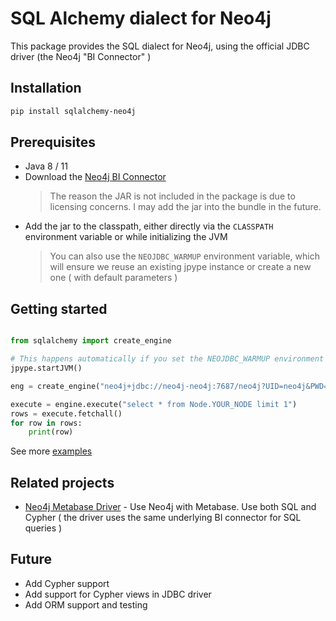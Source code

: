 # SQL Alchemy dialect for Neo4j

This package provides the SQL dialect for Neo4j, using the official JDBC driver (the Neo4j "BI Connector" )

## Installation
```bash
pip install sqlalchemy-neo4j
```

## Prerequisites
- Java 8 / 11
- Download the [Neo4j BI Connector](https://neo4j.com/bi-connector/)
  > The reason the JAR is not included in the package is due to licensing concerns. I may add the jar into the bundle in the future.
- Add the jar to the classpath, either directly via the ``CLASSPATH`` environment variable or while initializing the JVM
  > You can also use the ``NEOJDBC_WARMUP`` environment variable, which will ensure we reuse an existing jpype instance or create a new one ( with default parameters )


## Getting started 
```python

from sqlalchemy import create_engine 

# This happens automatically if you set the NEOJDBC_WARMUP environment variable
jpype.startJVM()

eng = create_engine("neo4j+jdbc://neo4j-neo4j:7687/neo4j?UID=neo4j&PWD=QUOTED_PASSWORD&LogLevel=6&StrictlyUseBoltScheme=false")

execute = engine.execute("select * from Node.YOUR_NODE limit 1")
rows = execute.fetchall()
for row in rows:
    print(row)
```

See more [examples](./examples/)


## Related projects
* [Neo4j Metabase Driver](https://github.com/bbenzikry/metabase-neo4j-driver) - Use Neo4j with Metabase. Use both SQL and Cypher ( the driver uses the same underlying BI connector for SQL queries )

## Future
- Add Cypher support
- Add support for Cypher views in JDBC driver
- Add ORM support and testing
